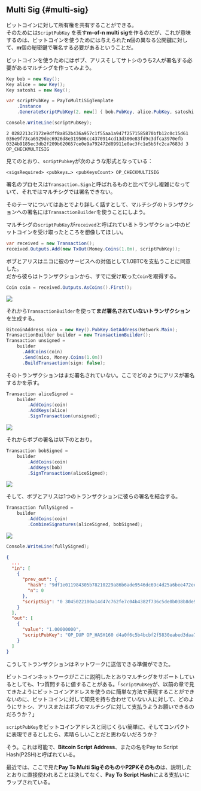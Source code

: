 ## Multi Sig {#multi-sig}

ビットコインに対して所有権を共有することができる。  
そのためには`ScriptPubKey` を表す**m-of-n multi sig**を作るのだが、これが意味するのは、ビットコインを使うためには与えられた**n**個の異なる公開鍵に対して、**m**個の秘密鍵で署名する必要があるということだ。

ビットコインを使うためにはボブ、アリスそしてサトシのうち2人が署名する必要があるマルチシグを作ってみよう。

```cs
Key bob = new Key();
Key alice = new Key();
Key satoshi = new Key();

var scriptPubKey = PayToMultiSigTemplate
    .Instance
    .GenerateScriptPubKey(2, new[] { bob.PubKey, alice.PubKey, satoshi.PubKey });

Console.WriteLine(scriptPubKey);
```

```
2 0282213c7172e9dff8a852b436a957c1f55aa1a947f2571585870bfb12c0c15d61 036e9f73ca6929dec6926d8e319506cc4370914cd13d300e83fd9c3dfca3970efb 0324b9185ec3db2f209b620657ce0e9a792472d89911e0ac3fc1e5b5fc2ca7683d 3 OP_CHECKMULTISIG
```

見てのとおり、`scriptPubkey`が次のような形式となっている：

`<sigsRequired> <pubkeys…> <pubKeysCount> OP_CHECKMULTISIG`

署名のプロセスは`Transaction.Sign`と呼ばれるものと比べて少し複雑になっていて、それではマルチシグでは署名できない。

そのテーマについてはあとでより詳しく話すとして、マルチシグのトランザクションへの署名には`TransactionBuilder`を使うことにしよう。

マルチシグの`scriptPubKey`が`received`と呼ばれているトランザクション中のビットコインを受け取ったところを想像してほしい。

```cs
var received = new Transaction();
received.Outputs.Add(new TxOut(Money.Coins(1.0m), scriptPubKey));
```

ボブとアリスはニコに彼のサービスへの対価として1.0BTCを支払うことに同意した。  
だから彼らはトランザクションから、すでに受け取った`Coin`を取得する。

```cs
Coin coin = received.Outputs.AsCoins().First();
```

![](../assets/coin.png)

それから`TransactionBuilder`を使って**まだ署名されていないトランザクション**を生成する。

```cs
BitcoinAddress nico = new Key().PubKey.GetAddress(Network.Main);
TransactionBuilder builder = new TransactionBuilder();
Transaction unsigned = 
    builder
      .AddCoins(coin)
      .Send(nico, Money.Coins(1.0m))
      .BuildTransaction(sign: false);
```

そのトランザクションはまだ署名されていない。ここでどのようにアリスが署名するかを示す。

```cs
Transaction aliceSigned =
    builder
        .AddCoins(coin)
        .AddKeys(alice)
        .SignTransaction(unsigned);
```

![](../assets/aliceSigned.png)

それからボブの署名は以下のとおり。

```cs
Transaction bobSigned =
    builder
        .AddCoins(coin)
        .AddKeys(bob)
        .SignTransaction(aliceSigned);
```

![](../assets/bobSigned.png)

そして、ボブとアリスは1つのトランザクションに彼らの署名を結合する。

```cs
Transaction fullySigned =
    builder
        .AddCoins(coin)
        .CombineSignatures(aliceSigned, bobSigned);
```

![](../assets/fullySigned.png)

```cs
Console.WriteLine(fullySigned);
```

```json
{
  ...
  "in": [
    {
      "prev_out": {
        "hash": "9df1e011984305b78210229a86b6ade9546dc69c4d25a6bee472ee7d62ea3c16",
        "n": 0
      },
      "scriptSig": "0 3045022100a14d47c762fe7c04b4382f736c5de0b038b8de92649987bc59bca83ea307b1a202203e38dcc9b0b7f0556a5138fd316cd28639243f05f5ca1afc254b883482ddb91f01 3044022044c9f6818078887587cac126c3c2047b6e5425758e67df64e8d682dfbe373a2902204ae7fda6ada9b7a11c4e362a0389b1bf90abc1f3488fe21041a4f7f14f1d856201"
    }
  ],
  "out": [
    {
      "value": "1.00000000",
      "scriptPubKey": "OP_DUP OP_HASH160 d4a0f6c5b4bcbf2f5830eabed3daa7304fb794d6 OP_EQUALVERIFY OP_CHECKSIG"
    }
  ]
}
```

こうしてトランザクションはネットワークに送信できる準備ができた。

ビットコインネットワークがここに説明したとおりマルチシグをサポートしているとしても、1つ質問するに値することがある。「`scriptPubKey`が、以前の章で見てきたようにビットコインアドレスを使うのに簡単な方法で表現することができないのに、ビットコインに対して知見を持ち合わせていない人に対して、どのようにサトシ、アリスまたはボブのマルチシグに対して支払うようお願いできるのだろうか？」

`scriptPubKey`をビットコインアドレスと同じくらい簡単に、そしてコンパクトに表現できるとしたら、素晴らしいことだと思わないだろうか？

そう。これは可能で、**Bitcoin Script Address**、またの名をPay to Script Hash\(P2SH\)と呼ばれている。

最近では、ここで見た**Pay To Multi Sigそのもの**や**P2PKそのもの**は、説明したとおりに直接使われることは決してなく、**Pay To Script Hash**による支払いにラップされている。

